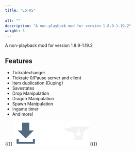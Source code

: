 ```yaml
---
title: "LoTAS"

alt: ""
description: "A non-playback mod for version 1.8.9-1.19.2"
weight: 3
---
```


A non-playback mod for version 1.8.9-1.19.2

## Features

*   Tickratechanger
*   Tickrate 0/Pause server and client
*   Item duplication (Duping)
*   Savestates
*   Drop Manipulation
*   Dragon Manipulation
*   Spawn Manipulation
*   Ingame timer
*   And more!

{{<rawhtml>}}
<a href="https://github.com/MCPfannkuchenYT/LoTAS/releases"><img class="inlineBlock border hovered"
		src="/images/DownloadButton.svg" height="80" alt="Download Button"></a>
<a href="https://github.com/MCPfannkuchenYT/LoTAS"><img class="inlineBlock border hovered"
		src="/images/Github-Mark.svg" height="80" alt="GitHub logo"></a>
<a href="https://www.curseforge.com/minecraft/mc-mods/lotas"><img class="inlineBlock border hovered"
		src="/images/CurseForge.svg" height="80" alt="Curseforge"></a>
{{</rawhtml>}}